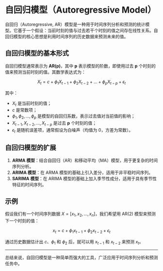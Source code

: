# 自回归模型（Autoregressive Model）

自回归（Autoregressive, AR）模型是一种用于时间序列分析和预测的统计模型。它基于一个假设：当前时刻的值与过去若干个时刻的值之间存在线性关系。自回归模型的核心思想是利用时间序列的历史数据来预测未来的值。

## 自回归模型的基本形式

自回归模型通常表示为 **AR(p)**，其中 **p** 表示模型的阶数，即使用过去 **p** 个时刻的值来预测当前时刻的值。其数学表达式为：

$$
X_t = c + \phi_1 X_{t-1} + \phi_2 X_{t-2} + \dots + \phi_p X_{t-p} + \epsilon_t
$$

其中：
- $X_t$ 是当前时刻的值；
- $c$ 是常数项；
- $\phi_1, \phi_2, \dots, \phi_p$ 是模型的自回归系数，表示过去值对当前值的影响；
- $X_{t-1}, X_{t-2}, \dots, X_{t-p}$ 是过去 **p** 个时刻的值；
- $\epsilon_t$ 是随机误差项，通常假设为白噪声（均值为 0，方差为常数）。

## 自回归模型的扩展

1. **ARMA 模型**：结合自回归（AR）和移动平均（MA）模型，用于更复杂的时间序列分析。
2. **ARIMA 模型**：在 ARMA 模型的基础上引入差分，适用于非平稳时间序列。
3. **SARIMA 模型**：在 ARIMA 模型的基础上加入季节性成分，适用于具有季节性特征的时间序列。

## 示例

假设我们有一个时间序列数据 $X = [x_1, x_2, \dots, x_n]$，我们希望用 AR(2) 模型来预测下一个时刻的值：

$$
x_t = c + \phi_1 x_{t-1} + \phi_2 x_{t-2} + \epsilon_t
$$

通过历史数据估计出 $c$、$\phi_1$ 和 $\phi_2$ 后，就可以用 $x_{t-1}$ 和 $x_{t-2}$ 来预测 $x_t$。

---

总结来说，自回归模型是一种简单而强大的工具，广泛应用于时间序列分析和预测任务中。